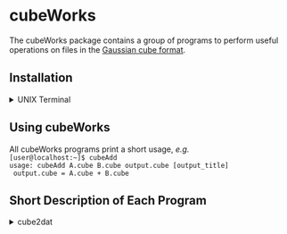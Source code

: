 # cubeWorks

The cubeWorks package contains a group of programs to perform useful operations on files in the [Gaussian cube format](https://paulbourke.net/dataformats/cube/). 

## Installation

<details>
  <summary>UNIX Terminal</summary>

>- download and unzip the source code
>- enter **cubeWorks** directory, *e.g.*  
>`cd cubeWorks-1.0`
>- compile with [GNU make](www.gnu.org/software/make/)
>    - type `make` to compile all programs (requires float version of [FFTW3](www.fftw.org))  
>    or
>    - type `make noFT` to compile without -lfftw3f (skips compilation of **cubeFilter**)
>- make **cubeWorks** binaries findable
>    - add cubeWorks/bin to $PATH:  
>    `dir=$(pwd)`  
>    `echo "export PATH=$PATH:${dir}/bin" \>& ~/.bash_profile`  
>    or
>    - copy contents of cubeWorks/bin to usr/local/bin:  
>    `sudo cp bin/* usr/local/bin/`  
>    or
>    - ...  
>
</details>

## Using cubeWorks

All cubeWorks programs print a short usage, *e.g.*  
`[user@localhost:~]$ cubeAdd`  
`usage: cubeAdd A.cube B.cube output.cube [output_title]`  
` output.cube = A.cube + B.cube`  

## Short Description of Each Program

<details>
  <summary>cube2dat</summary>
>  
>`usage: cube2dat input.cube [output_filename] [scaling factor] ["output_title"]`  
>
  </details>